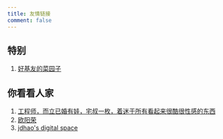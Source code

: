 ```yaml
---
title: 友情链接
comment: false
---
```


## 特别
1. [好基友的菜园子](http://xiangyu.today/)

## 你看看人家
1. [工程师，而立已婚有娃，宅叔一枚，着迷于所有看起来很酷很性感的东西](https://justinyhuang.github.io/)
2. [欧阳荣](https://ouyangrong.com/)
3. [jdhao's digital space](https://jdhao.github.io/)